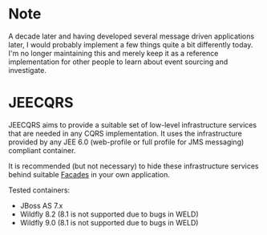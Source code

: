 # Note

A decade later and having developed several message driven applications later, I would probably implement a few things quite a bit differently today.  I'm no longer maintaining this and merely keep it as a reference implementation for other people to learn about event sourcing and investigate. 

JEECQRS
=======

JEECQRS aims to provide a suitable set of low-level infrastructure
services that are needed in any CQRS implementation.  It uses the
infrastructure provided by any JEE 6.0 (web-profile or full profile
for JMS messaging) compliant container.

It is recommended (but not necessary) to hide these infrastructure
services behind suitable [Facades](http://c2.com/cgi/wiki?FacadePattern)
in your own application.

Tested containers:
* JBoss AS 7.x
* Wildfly 8.2 (8.1 is not supported due to bugs in WELD)
* Wildfly 9.0 (8.1 is not supported due to bugs in WELD)
